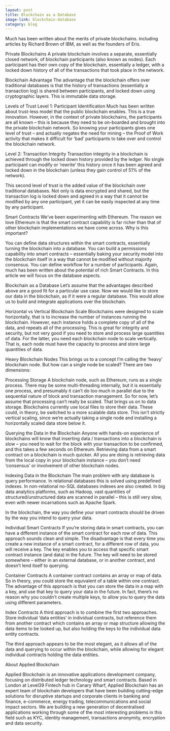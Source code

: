 ```yaml
---
layout: post
title: Blockchain as a Database
image-link: blockchain-database
category: blog
---
```


Much has been written about the merits of private blockchains. including articles by Richard Brown of IBM, as well as the founders of Eris.

Private Blockchains
A private blockchain involves a separate, essentially closed network, of blockchain participants (also known as nodes). Each participant has their own copy of the blockchain, essentially a ledger, with a locked down history of all of the transactions that took place in the network.

Blockchain Advantage
The advantage that the blockchain offers over traditional databases is that the history of transactions (essentially a transaction log) is shared between participants, and locked down using cryptographic layers. This is immutable data storage.

Levels of Trust
Level 1: Participant Identification
Much has been written about trust-less model that the public blockchain enables. This is a true innovation. However, in the context of private blockchains, the participants are all known – this is because they need to be on-boarded and brought into the private blockchain network. So knowing your participants gives one level of trust – and actually negates the need for mining – the Proof of Work activity that makes it difficult for ‘bad’ participants to take over and control the blockchain network.

Level 2: Transaction Integrity
Transaction integrity in a blockchain is achieved through the locked down history provided by the ledger. No single participant can modify or ‘rewrite’ this history once it has been agreed and locked down in the blockchain (unless they gain control of 51% of the network).

This second level of trust is the added value of the blockchain over traditional databases. Not only is data encrypted and shared, but the transaction log is locked down and agreed in a way that it cannot be modified by any one participant, yet it can be easily inspected at any time by any participant.

Smart Contracts
We’ve been experimenting with Ethereum. The reason we love Ethereum is that the smart contract capability is far richer than that of other blockchain implementations we have come across. Why is this important?

You can define data structures within the smart contracts, essentially turning the blockchain into a database.
You can build a permissions capability into smart contracts – essentially baking your security model into the blockchain itself in a way that cannot be modified without majority consensus.
You can define workflow for a number of participants.
Again, much has been written about the potential of rich Smart Contracts. In this article we will focus on the database aspects.

Blockchain as a Database
Let’s assume that the advantages described above are a good fit for a particular use case. Now we would like to store our data in the blockchain, as if it were a regular database. This would allow us to build and integrate applications over the blockchain.

Horizontal vs Vertical Blockchain Scale
Blockchains were designed to scale horizontally, that is to increase the number of instances running the blockchain. However, each instance holds a complete copy of all of the data, and repeats all of the processing. This is great for integrity and security, but not very good if you need to store and process large quantities of data. For the latter, you need each blockchain node to scale vertically. That is, each node must have the capacity to process and store large quantities of data.

Heavy Blockchain Nodes
This brings us to a concept I’m calling the ‘heavy’ blockchain node. But how can a single node be scaled?
There are two dimensions:

Processing
Storage
A blockchain node, such as Ethereum, runs as a single process. There may be some multi-threading internally, but it is essentially one process, and presumably it can’t do too much in parallel due to the sequential nature of block and transaction management. So for now, let’s assume that processing can’t really be scaled.
That brings us on to data storage. Blockchains currently use local files to store their data. These could, in theory, be switched to a more scalable data store. This isn’t strictly vertical scaling, since we’re actually taking a single node and installing a horizontally scaled data store below it.

Querying the Data in the Blockchain
Anyone with hands-on experience of blockchains will know that inserting data / transactions into a blockchain is slow – you need to wait for the block with your transaction to be confirmed, and this takes a few seconds on Ethereum.
Retrieving data from a smart contract on a blockchain is much quicker. All you are doing is retrieving data from the local copy in your blockchain instance – you don’t need ‘consensus’ or involvement of other blockchain nodes.

Indexing Data in the Blockchain
The main problem with any database is query performance. In relational databases this is solved using predefined indexes. In non-relational no-SQL databases indexes are also created. In big data analytics platforms, such as Hadoop, vast quantities of structured/unstructured data are scanned in parallel – this is still very slow, even with newer incarnations such as Apache Spark.

In the blockchain, the way you define your smart contracts should be driven by the way you intend to query your data.

Individual Smart Contracts
If you’re storing data in smart contracts, you can have a different instance of the smart contract for each row of data. This approach sounds clean and simple. The disadvantage is that every time you create a new instance of a smart contract, for a different row of data, you will receive a key. The key enables you to access that specific smart contract instance (and data) in the future.
The key will need to be stored somewhere – either in an external database, or in another contract, and doesn’t lend itself to querying.

Container Contracts
A container contract contains an array or map of data. So in theory, you could store the equivalent of a table within one contract. The advantage of this approach is that you can store the data in a map with a key, and use that key to query your data in the future. In fact, there’s no reason why you couldn’t create multiple keys, to allow you to query the data using different parameters.

Index Contracts
A third approach is to combine the first two approaches. Store individual ‘data entities’ in individual contracts, but reference them from another contract which contains an array or map structure allowing the data items to be looked up, but also holding the keys to the individual data entity contracts.

The third approach appears to be the most elegant, as it allows all of the data and querying to occur within the blockchain, while allowing for elegant individual contracts holding the data entities.

About Applied Blockchain

Applied Blockchain is an innovative applications development company, focusing on distributed ledger technology and smart contracts. Based in London at Level39 Fintech hub in Canary Wharf, Applied Blockchain has an expert team of blockchain developers that have been building cutting-edge solutions for disruptive startups and corporate clients in banking and finance, e-commerce, energy trading, telecommunications and social impact sectors. We are building a new generation of decentralised applications working through some of the most interesting problems in this field such as KYC, identity management, transactions anonymity, encryption and data security.